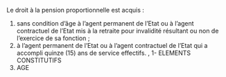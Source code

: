 Le droit à la pension proportionnelle est acquis :
1. sans condition d’âge à l’agent permanent de l’Etat ou à l’agent contractuel de l’Etat mis à la retraite pour invalidité résultant ou non de l’exercice de sa fonction ;
2. à l’agent permanent de l’Etat ou à l’agent contractuel de l’Etat qui a accompli quinze (15) ans de service effectifs. ,
1- ELEMENTS CONSTITUTIFS
1. AGE